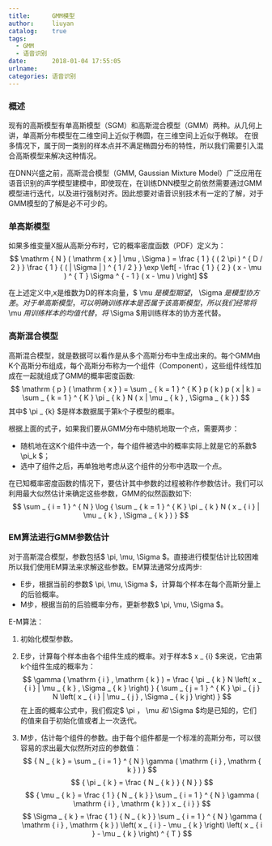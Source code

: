 ```yaml
---
title:      GMM模型
author:     liuyan
catalog:    true
tags:
  - GMM
  - 语音识别
date:       2018-01-04 17:55:05
urlname:
categories: 语音识别
---
```


### 概述

现有的高斯模型有单高斯模型（SGM）和高斯混合模型（GMM）两种。从几何上讲，单高斯分布模型在二维空间上近似于椭圆，在三维空间上近似于椭球。 在很多情况下，属于同一类别的样本点并不满足椭圆分布的特性，所以我们需要引入混合高斯模型来解决这种情况。

在DNN兴盛之前，高斯混合模型（GMM, Gaussian Mixture Model）广泛应用在语音识别的声学模型建模中，即使现在，在训练DNN模型之前依然需要通过GMM模型进行迭代，以及进行强制对齐。因此想要对语音识别技术有一定的了解，对于GMM模型的了解是必不可少的。

<!-- more -->

### 单高斯模型

如果多维变量X服从高斯分布时，它的概率密度函数（PDF）定义为：
$$
\mathrm { N } ( \mathrm { x } | \mu , \Sigma ) = \frac { 1 } { ( 2 \pi ) ^ { D / 2 } } \frac { 1 } { ( | \Sigma | ) ^ { 1 / 2 } } \exp \left[ - \frac { 1 } { 2 } ( x - \mu ) ^ { T } \Sigma ^ { - 1 } ( x - \mu ) \right]
$$

在上述定义中,x是维数为D的样本向量，$ \mu $是模型期望，$ \Sigma $是模型协方差。对于单高斯模型，可以明确训练样本是否属于该高斯模型，所以我们经常将$ \mu $用训练样本的均值代替，将$ \Sigma $用训练样本的协方差代替。

### 高斯混合模型

高斯混合模型，就是数据可以看作是从多个高斯分布中生成出来的。每个GMM由K个高斯分布组成，每个高斯分布称为一个组件（Component），这些组件线性加成在一起就组成了GMM的概率密度函数:
$$
\mathrm { p } ( \mathrm { x } ) = \sum _ { k = 1 } ^ { K } p ( k ) p ( x | k ) = \sum _ { k = 1 } ^ { K } \pi _ { k } N ( x | \mu _ { k } , \Sigma _ { k } )
$$
其中$ \pi _ {k} $是样本数据属于第k个子模型的概率。

根据上面的式子，如果我们要从GMM分布中随机地取一个点，需要两步：
- 随机地在这K个组件中选一个，每个组件被选中的概率实际上就是它的系数$ \pi_k $；
- 选中了组件之后，再单独地考虑从这个组件的分布中选取一个点。

在已知概率密度函数的情况下，要估计其中参数的过程被称作参数估计。我们可以利用最大似然估计来确定这些参数，GMM的似然函数如下:
$$
\sum _ { i = 1 } ^ { N } \log { \sum _ { k = 1 } ^ { K } \pi _ { k } N ( x _ { i } | \mu _ { k } , \Sigma _ { k } ) }
$$

### EM算法进行GMM参数估计

对于高斯混合模型，参数包括$ \pi, \mu, \Sigma $。直接进行模型估计比较困难所以我们使用EM算法来求解这些参数。EM算法通常分成两步:
- E步，根据当前的参数$ \pi, \mu, \Sigma $，计算每个样本在每个高斯分量上的后验概率。
- M步，根据当前的后验概率分布，更新参数$ \pi, \mu, \Sigma $。

E-M算法：

1. 初始化模型参数。

2. E步，计算每个样本由各个组件生成的概率。对于样本$ x _ {i} $来说，它由第k个组件生成的概率为：
$$
\gamma ( \mathrm { i } , \mathrm { k } ) = \frac { \pi _ { k } N \left( x _ { i } | \mu _ { k } , \Sigma _ { k } \right) } { \sum _ { j = 1 } ^ { K } \pi _ { j } N \left( x _ { i } | \mu _ { j } , \Sigma _ { k j } \right) }
$$
在上面的概率公式中，我们假定$ \pi $，$ \mu $和$ \Sigma $均是已知的，它们的值来自于初始化值或者上一次迭代。

3. M步，估计每个组件的参数。由于每个组件都是一个标准的高斯分布，可以很容易的求出最大似然所对应的参数值：
$$
{ N _ { k } = \sum _ { i = 1 } ^ { N } \gamma ( \mathrm { i } , \mathrm { k } ) } 
$$
$$
{ \pi _ { k } = \frac { N _ { k } } { N } } 
$$
$$
{ \mu _ { k } = \frac { 1 } { N _ { k } } \sum _ { i = 1 } ^ { N } \gamma ( \mathrm { i } , \mathrm { k } ) x _ { i } } 
$$
$$
\Sigma _ { k } = \frac { 1 } { N _ { k } } \sum _ { i = 1 } ^ { N } \gamma ( \mathrm { i } , \mathrm { k } ) \left( x _ { i } - \mu _ { k } \right) \left( x _ { i } - \mu _ { k } \right) ^ { T }
$$

